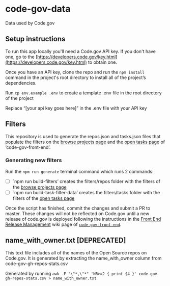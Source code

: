 # code-gov-data
Data used by Code.gov

## Setup instructions

To run this app locally you'll need a Code.gov API key. If you don't have one, go to the [https://developers.code.gov/key.html](https://developers.code.gov/key.html) to obtain one.

Once you have an API key, clone the repo and run the `npm install` command in the project's root directory to install all of the project’s dependencies.

Run `cp env.example .env` to create a template .env file in the root directory of the project 

Replace “[your api key goes here]” in the .env file with your API key

## Filters
This repository is used to generate the repos.json and tasks.json files that populate the filters on the [browse projects page](https://code.gov/browse-projects?page=1&size=10&sort=data_quality) and the [open tasks page](https://code.gov/open-tasks?page=1&size=10) of ‘code-gov-front-end’.

### Generating new filters

Run the `npm run generate` terminal command which runs 2 commands:

- [ ] `npm run build-filters’ creates the filters/repos folder with the filters of the [browse projects page](https://code.gov/browse-projects?page=1&size=10&sort=data_quality)
- [ ] `npm run build-task-filter-data’ creates the filters/tasks folder with the filters of the [open tasks page](https://code.gov/open-tasks?page=1&size=10)

Once the script has finished, commit the changes and submit a PR to master. These changes will not be reflected on Code.gov until a new release of code.gov is deployed following the instructions in the [Front End Release Management](https://github.com/GSA/code-gov-front-end/wiki/Front-end-release-management) wiki page of [`code-gov-front-end`](https://github.com/GSA/code-gov-front-end).

## name_with_owner.txt [DEPRECATED]
This text file includes all of the names of the Open Source repos on Code.gov.  It is generated by extracting the name_with_owner column from code-gov-gh-repos-stats.csv

Generated by running `awk -F "\"*,\"*" 'NR>=2 { print $4 }' code-gov-gh-repos-stats.csv > name_with_owner.txt`
